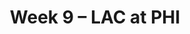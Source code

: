 ---
layout: game
title: Week 9 – LAC at PHI
season: 2021
game_id: 2021_09_LAC_PHI
away_team: LAC
home_team: PHI
---